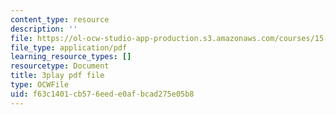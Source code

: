 ```yaml
---
content_type: resource
description: ''
file: https://ol-ocw-studio-app-production.s3.amazonaws.com/courses/15-390-new-enterprises-spring-2013/f63c1401cb576eede0afbcad275e05b8_NS0pxSF0Kmo.pdf
file_type: application/pdf
learning_resource_types: []
resourcetype: Document
title: 3play pdf file
type: OCWFile
uid: f63c1401-cb57-6eed-e0af-bcad275e05b8
---
```

